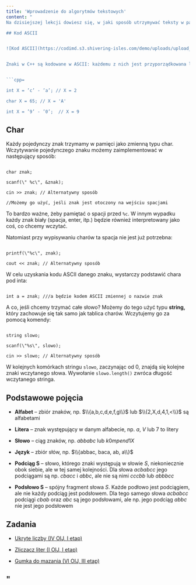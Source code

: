 ```yaml
---
title: 'Wprowadzenie do algorytmów tekstowych'
content: "
Na dzisiejszej lekcji dowiesz się, w jaki sposób utrzymywać teksty w pamięci komputera oraz poznasz definicje kilku ważnych pojęć.

## Kod ASCII


![Kod ASCII](https://codimd.s3.shivering-isles.com/demo/uploads/upload_fce83cbe38054a916651f6aa894bc618.png)


Znaki w C++ są kodowane w ASCII: każdemu z nich jest przyporządkowana liczba z przedziału od $0$ do $255.$ Dzięki temu mamy możliwość odejmowania i dodawania znaków. Na przykład:


```cpp=

int X = ’c’ - ’a’; // X = 2

char X = 65; // X = 'A'

int X = ’9’ - ’0’;  // X = 9

```


## Char

Każdy pojedynczy znak trzymamy w pamięci jako zmienną typu char. Wczytywanie pojedynczego znaku możemy zaimplementować w następujący sposób:


```cpp=

char znak;

scanf(\" %c\", &znak);

cin >> znak; // Alternatywny sposób

//Możemy go użyć, jeśli znak jest otoczony na wejściu spacjami

```


To bardzo ważne, żeby pamiętać o spacji przed ```%c```. W innym wypadku każdy znak biały (spacja, enter, itp.) będzie również interpretowany jako coś, co chcemy wczytać.


Natomiast przy wypisywaniu charów ta spacja nie jest już potrzebna:


```cpp=

printf(\"%c\", znak);

cout << znak; // Alternatywny sposób

```


W celu uzyskania kodu ASCII danego znaku, wystarczy podstawić chara pod inta:


```cpp=

int a = znak; ///a będzie kodem ASCII zmiennej o nazwie znak

```


A co, jeśli chcemy trzymać całe słowo? Możemy do tego użyć typu <b>string,</b> który zachowuje się tak samo jak tablica charów. Wczytujemy go za pomocą komendy:


```cpp=

string slowo;

scanf(\"%s\", slowo);

cin >> slowo; // Alternatywny sposób

```


W kolejnych komórkach stringu ```slowo```, zaczynając od 0, znajdą się kolejne znaki wczytanego słowa. Wywołanie ```slowo.length()``` zwróca długość wczytanego stringa.


## Podstawowe pojęcia

- <b>Alfabet</b> – zbiór znaków, np. $\\{a,b,c,d,e,f,g\\}$ lub $\\{2,X,d,4,1,<\\}$ są alfabetami

- <b>Litera</b> – znak występujący w danym alfabecie, np. $a,$ $V$ lub $7$ to litery

- <b>Słowo</b> – ciąg znaków, np. $abbabc$ lub $k0mpend1X$

- <b>Język</b> – zbiór słów, np. $\\{abbac, baca, ab, a\\}$

- <b>Podciąg S</b> – słowo, którego znaki występują w słowie $S,$ niekoniecznie obok siebie, ale w tej samej kolejności. Dla słowa $acbabcc$ jego podciągami są np. $cbacc$ i $abbc,$ ale nie są nimi $cccbb$ lub $abbbcc$

- <b>Podsłowo S</b> – spójny fragment słowa $S.$ Każde podłowo jest podciągiem, ale nie każdy podciąg jest podsłowem. Dla tego samego słowa $acbabcc$ podciągi $cbab$ oraz $abc$ są jego podsłowami, ale np. jego podciąg $abbc$ nie jest jego podsłowem


## Zadania

- [Ukryte liczby (IV OIJ, I etap)](https://szkopul.edu.pl/problemset/problem/B1hVIHVRAPsK9SZewqg_b014/site/?key=statement)

- [Zliczacz liter (I OIJ, I etap)](https://szkopul.edu.pl/problemset/problem/y4Yh2h48DQKL4dOEQ8smdTSL/site/?key=statement)

- [Gumka do mazania (VI OIJ, III etap)](https://szkopul.edu.pl/problemset/problem/CNrWfGt3eL5nu1HJ_Og05_v4/site/?key=statement)

"
---
```

